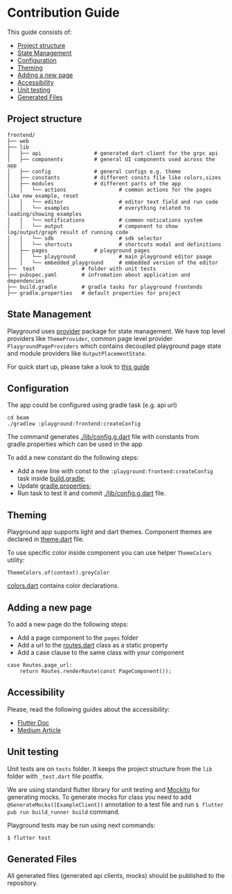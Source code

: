 <!--
    Licensed to the Apache Software Foundation (ASF) under one
    or more contributor license agreements.  See the NOTICE file
    distributed with this work for additional information
    regarding copyright ownership.  The ASF licenses this file
    to you under the Apache License, Version 2.0 (the
    "License"); you may not use this file except in compliance
    with the License.  You may obtain a copy of the License at

      http://www.apache.org/licenses/LICENSE-2.0

    Unless required by applicable law or agreed to in writing,
    software distributed under the License is distributed on an
    "AS IS" BASIS, WITHOUT WARRANTIES OR CONDITIONS OF ANY
    KIND, either express or implied.  See the License for the
    specific language governing permissions and limitations
    under the License.
-->

# Contribution Guide

This guide consists of:

- [Project structure](#project-structure)
- [State Management](#state-management)
- [Configuration](#configuration)
- [Theming](#theming)
- [Adding a new page](#adding-a-new-page)
- [Accessibility](#accessibility)
- [Unit testing](#unit-testing)
- [Generated Files](#generated-files)

## Project structure

```
frontend/
├── web
├── lib
│   ├── api                 # generated dart client for the grpc api
│   ├── components          # general UI components used across the app
│   ├── config              # general configs e.g. theme
│   ├── constants           # different consts file like colors,sizes
│   ├── modules             # different parts of the app
│   │   └── actions                 # common actions for the pages like new example, reset
│   │   └── editor                  # editor text field and run code
│   │   └── examples                # everything related to loading/showing examples
│   │   └── notifications           # common notications system
│   │   └── output                  # component to show log/output/graph result of running code
│   │   └── sdk                     # sdk selector
│   │   └── shortcuts               # shortcuts modal and definitions
│   ├── pages               # playground pages
│   │   └── playground              # main playground editor paage
│   │   └── embedded_playground     # embedded version of the editor
├──  test               # folder with unit tests
├── pubspec.yaml        # infromation about application and dependencies
├── build.gradle        # gradle tasks for playground frontends
├── gradle.properties   # default properties for project
```

## State Management

Playground uses [provider](https://pub.dev/packages/provider) package for state management. We have
top level providers like `ThemeProvider`, common page level provider `PlaygroundPageProviders` which
contains decoupled playground page state and module providers like `OutputPlacementState`.

For quick start up, please take a look
to [this guide](https://docs.flutter.dev/development/data-and-backend/state-mgmt/simple)

## Configuration

The app could be configured using gradle task (e.g. api url)

```
cd beam
./gradlew :playground:frontend:createConfig
```

The command generates [./lib/config.g.dart](./lib/config.g.dart) file with constants from
gradle.properties which can be used in the app

To add a new constant do the following steps:

- Add a new line with const to the `:playground:frontend:createConfig` task
  inside [build.gradle](./build.gradle);
- Update [gradle.properties](./gradle.properties);
- Run task to test it and commit [./lib/config.g.dart](./lib/config.g.dart) file.

## Theming

Playground app supports light and dart themes. Component themes are declared
in [theme.dart](./lib/config/theme.dart) file.

To use specific color inside component you can use helper `ThemeColors` utility:

`ThemeColors.of(context).greyColor`

[colors.dart](./lib/constants/colors.dart) contains color declarations.

## Adding a new page

To add a new page do the following steps:

- Add a page component to the `pages` folder
- Add a url to the [routes.dart](./lib/pages/routes.dart) class as a static property
- Add a case clause to the same class with your component

```
case Routes.page_url:
    return Routes.renderRoute(const PageComponent());
```

## Accessibility

Please, read the following guides about the accessibility:

- [Flutter Doc](https://docs.flutter.dev/development/accessibility-and-localization/accessibility)
- [Medium Article](https://medium.com/flutter-community/a-deep-dive-into-flutters-accessibility-widgets-eb0ef9455bc)

## Unit testing

Unit tests are on `tests` folder. It keeps the project structure from the `lib` folder
with `_test.dart` file postfix.

We are using standard flutter library for unit testing
and [Mockito](https://pub.dev/packages/mockito) for generating mocks. To generate mocks for class
you need to add `@GenerateMocks([ExampleClient])` annotation to a test file and
run `$ flutter pub run build_runner build` command.

Playground tests may be run using next commands:

`$ flutter test`

## Generated Files

All generated files (generated api clients, mocks) should be published to the repository.
